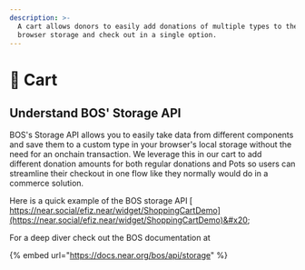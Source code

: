 ```yaml
---
description: >-
  A cart allows donors to easily add donations of multiple types to their
  browser storage and check out in a single option.
---
```


# 🛒 Cart

## Understand BOS' Storage API

BOS's Storage API allows you to easily take data from different components and save them to a custom type in your browser's local storage without the need for an onchain transaction. We leverage this in our cart to add different donation amounts for both regular donations and Pots so users can streamline their checkout in one flow like they normally would do in a commerce solution.



Here is a quick example of the BOS storage API [ https://near.social/efiz.near/widget/ShoppingCartDemo](https://near.social/efiz.near/widget/ShoppingCartDemo)&#x20;



For a deep diver check out the BOS documentation at&#x20;

{% embed url="https://docs.near.org/bos/api/storage" %}
